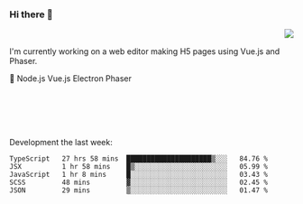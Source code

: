 ### Hi there 👋

<img align="right" src="https://github-readme-stats.vercel.app/api?username=jasonpanggo"/>

<br>
<p align="left">
I'm currently working on a web editor making H5 pages using Vue.js and Phaser.
</p>
<p align="left">
📖 Node.js Vue.js Electron Phaser
</p>
<br>
<br>
<br>
<br>

Development the last week:
<!--START_SECTION:waka-->
```text
TypeScript   27 hrs 58 mins  █████████████████████▒░░░   84.76 % 
JSX          1 hr 58 mins    █▒░░░░░░░░░░░░░░░░░░░░░░░   05.99 % 
JavaScript   1 hr 8 mins     █░░░░░░░░░░░░░░░░░░░░░░░░   03.43 % 
SCSS         48 mins         ▓░░░░░░░░░░░░░░░░░░░░░░░░   02.45 % 
JSON         29 mins         ▒░░░░░░░░░░░░░░░░░░░░░░░░   01.47 % 
```
<!--END_SECTION:waka-->

<!--
**JASONPANGGO/jasonpanggo** is a ✨ _special_ ✨ repository because its `README.md` (this file) appears on your GitHub profile.

Here are some ideas to get you started:

- 🔭 I’m currently working on ...
- 🌱 I’m currently learning ...
- 👯 I’m looking to collaborate on ...
- 🤔 I’m looking for help with ...
- 💬 Ask me about ...
- 📫 How to reach me: ...
- 😄 Pronouns: ...
- ⚡ Fun fact: ...
-->
